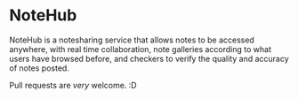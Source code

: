 # NoteHub
NoteHub is a notesharing service that allows notes to be accessed anywhere, with real time collaboration, note galleries according to what users have browsed before, and checkers to verify the quality and accuracy of notes posted.

Pull requests are *very* welcome. :D

